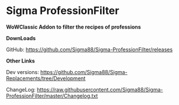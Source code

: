 # Sigma ProfessionFilter


**WoWClassic Addon to filter the recipes of professions**


**DownLoads**

GitHub: https://github.com/Sigma88/Sigma-ProfessionFilter/releases


**Other Links**

Dev versions: https://github.com/Sigma88/Sigma-Replacements/tree/Development

ChangeLog: https://raw.githubusercontent.com/Sigma88/Sigma-ProfessionFilter/master/Changelog.txt

